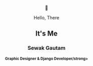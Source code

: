 <div align="center">
    <p>🙏</p>
  <p>Hello, There</p>
  <h2>It's Me</h2>
<h3>Sewak Gautam</h3>
<p><small><strong>Graphic Designer  & Django Developer/strong></small></p>
<p></p>
</div>

